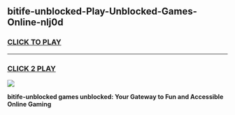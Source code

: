
## bitife-unblocked-Play-Unblocked-Games-Online-nlj0d
<h3>
<a href="https://premium76.site?title=bitife-unblocked&ref=25A">CLICK TO PLAY</a></h3>
<hr>

<h3>
<a href="https://premium76.site?title=bitife-unblocked&ref=25A">CLICK 2 PLAY</a>
  
</h3>

<a href="https://premium76.site?title=bitife-unblocked&ref=25A"><img src="https://clearcache.store/games.png"></a>


**bitife-unblocked games unblocked: Your Gateway to Fun and Accessible Online Gaming**
